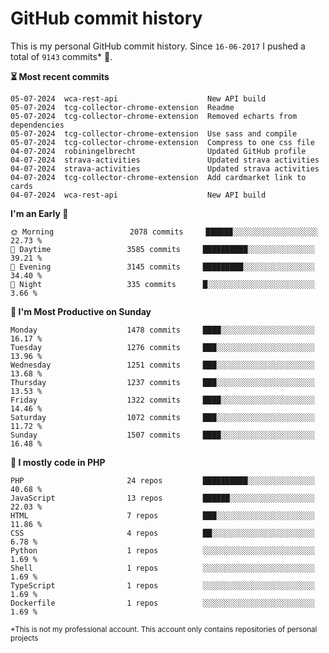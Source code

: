 # GitHub commit history
This is my personal GitHub commit history. Since <!--START_SECTION:first-commit-date-->`16-06-2017`<!--END_SECTION:first-commit-date--> I pushed a total of <!--START_SECTION:total-commit-count-->`9143`<!--END_SECTION:total-commit-count--> commits* 🎉.

<!--START_SECTION:most-recent-commits-->
**⏳ Most recent commits**
                                        
```text
05-07-2024  wca-rest-api                    New API build
05-07-2024  tcg-collector-chrome-extension  Readme
05-07-2024  tcg-collector-chrome-extension  Removed echarts from dependencies
05-07-2024  tcg-collector-chrome-extension  Use sass and compile
05-07-2024  tcg-collector-chrome-extension  Compress to one css file
04-07-2024  robiningelbrecht                Updated GitHub profile
04-07-2024  strava-activities               Updated strava activities
04-07-2024  strava-activities               Updated strava activities
04-07-2024  tcg-collector-chrome-extension  Add cardmarket link to cards
04-07-2024  wca-rest-api                    New API build
```
<!--END_SECTION:most-recent-commits-->  

<!--START_SECTION:commits-per-day-time-->
**I&#039;m an Early 🐤**

```text
🌞 Morning                 2078 commits     ██████░░░░░░░░░░░░░░░░░░░   22.73 %
🌆 Daytime                 3585 commits     ██████████░░░░░░░░░░░░░░░   39.21 %
🌃 Evening                 3145 commits     █████████░░░░░░░░░░░░░░░░   34.40 %
🌙 Night                   335 commits      █░░░░░░░░░░░░░░░░░░░░░░░░   3.66 %
```
<!--END_SECTION:commits-per-day-time-->  

<!--START_SECTION:commits-per-weekday-->
**📅 I&#039;m Most Productive on Sunday**

```text
Monday                    1478 commits     ████░░░░░░░░░░░░░░░░░░░░░   16.17 %
Tuesday                   1276 commits     ███░░░░░░░░░░░░░░░░░░░░░░   13.96 %
Wednesday                 1251 commits     ███░░░░░░░░░░░░░░░░░░░░░░   13.68 %
Thursday                  1237 commits     ███░░░░░░░░░░░░░░░░░░░░░░   13.53 %
Friday                    1322 commits     ████░░░░░░░░░░░░░░░░░░░░░   14.46 %
Saturday                  1072 commits     ███░░░░░░░░░░░░░░░░░░░░░░   11.72 %
Sunday                    1507 commits     ████░░░░░░░░░░░░░░░░░░░░░   16.48 %
```
<!--END_SECTION:commits-per-weekday-->  

<!--START_SECTION:repos-per-language-->
**💬 I mostly code in PHP**

```text
PHP                       24 repos         ██████████░░░░░░░░░░░░░░░   40.68 %
JavaScript                13 repos         ██████░░░░░░░░░░░░░░░░░░░   22.03 %
HTML                      7 repos          ███░░░░░░░░░░░░░░░░░░░░░░   11.86 %
CSS                       4 repos          ██░░░░░░░░░░░░░░░░░░░░░░░   6.78 %
Python                    1 repos          ░░░░░░░░░░░░░░░░░░░░░░░░░   1.69 %
Shell                     1 repos          ░░░░░░░░░░░░░░░░░░░░░░░░░   1.69 %
TypeScript                1 repos          ░░░░░░░░░░░░░░░░░░░░░░░░░   1.69 %
Dockerfile                1 repos          ░░░░░░░░░░░░░░░░░░░░░░░░░   1.69 %
```
<!--END_SECTION:repos-per-language-->  

<sub>*This is not my professional account. This account only contains repositories of personal projects</sub>
